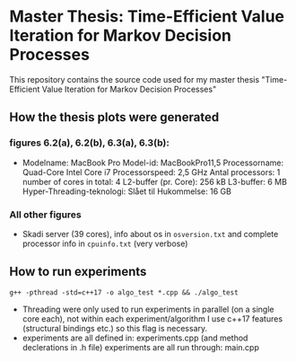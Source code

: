 # Master Thesis: Time-Efficient Value Iteration for Markov Decision Processes
This repository contains the source code used for my master thesis "Time-Efficient Value Iteration for Markov Decision Processes"

## How the thesis plots were generated 

### figures 6.2(a), 6.2(b), 6.3(a), 6.3(b): 
- Modelname: MacBook Pro Model-id: MacBookPro11,5 Processorname: Quad-Core Intel Core i7 Processorspeed: 2,5 GHz Antal processors: 1 number of cores in total: 4 L2-buffer (pr. Core): 256 kB L3-buffer: 6 MB Hyper-Threading-teknologi: Slået til Hukommelse: 16 GB

### All other figures
- Skadi server (39 cores), info about os in `osversion.txt` and complete processor info in `cpuinfo.txt` (very verbose)

## How to run experiments 
```
g++ -pthread -std=c++17 -o algo_test *.cpp && ./algo_test
````
- Threading were only used to run experiments in parallel (on a single core each), not within each experiment/algorithm I use c++17 features (structural bindings etc.) so this flag is necessary.
- experiments are all defined in: experiments.cpp (and method declerations in .h file) experiments are all run through: main.cpp
